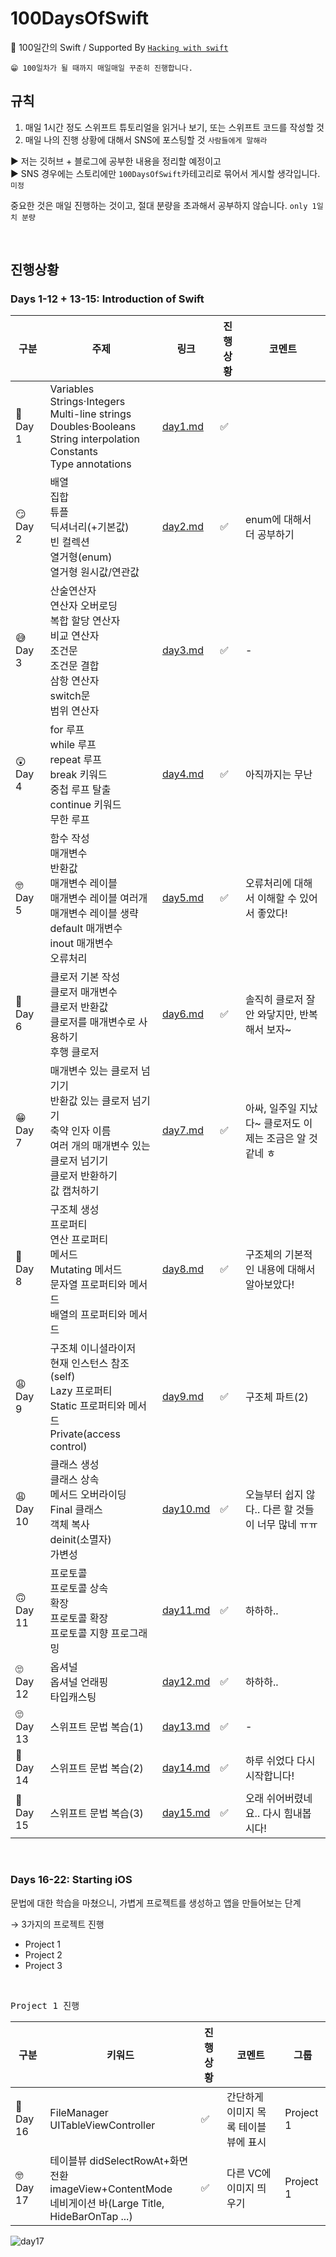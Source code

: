 # 100DaysOfSwift

🌱 100일간의 Swift / Supported By [`Hacking with swift`](https://www.hackingwithswift.com/100)

```
😁 100일차가 될 때까지 매일매일 꾸준히 진행합니다.
```

## 규칙

1. 매일 1시간 정도 스위프트 튜토리얼을 읽거나 보기, 또는 스위프트 코드를 작성할 것
2. 매일 나의 진행 상황에 대해서 SNS에 포스팅할 것 `사람들에게 말해라`

▶︎ 저는 깃허브 + 블로그에 공부한 내용을 정리할 예정이고  
▶︎ SNS 경우에는 스토리에만 `100DaysOfSwift`카테고리로 묶어서 게시할 생각입니다. `미정`

중요한 것은 매일 진행하는 것이고, 절대 분량을 초과해서 공부하지 않습니다. `only 1일치 분량`

<br>

## 진행상황

### Days 1-12 + 13-15: Introduction of Swift

| 구분      | 주제                                                                                                                                                                        | 링크                                                                                                                                           | 진행상황 | 코멘트                                                    |
| --------- | --------------------------------------------------------------------------------------------------------------------------------------------------------------------------- | ---------------------------------------------------------------------------------------------------------------------------------------------- | -------- | --------------------------------------------------------- |
| 🤔 Day 1  | Variables <br> Strings·Integers <br> Multi-line strings <br> Doubles·Booleans <br> String interpolation <br> Constants <br> Type annotations                                | [day1.md](https://github.com/Taehyeon-Kim/100DaysOfSwift/blob/master/day1-15_%EC%8A%A4%EC%9C%84%ED%94%84%ED%8A%B8%EB%AC%B8%EB%B2%95/day1.md)   | ✅       |
| 😏 Day 2  | 배열 <br> 집합 <br> 튜플 <br> 딕셔너리(+기본값) <br> 빈 컬렉션 <br> 열거형(enum) <br> 열거형 원시값/연관값                                                                  | [day2.md](https://github.com/Taehyeon-Kim/100DaysOfSwift/blob/master/day1-15_%EC%8A%A4%EC%9C%84%ED%94%84%ED%8A%B8%EB%AC%B8%EB%B2%95/day2.md)   | ✅       | enum에 대해서 더 공부하기                                 |
| 😅 Day 3  | 산술연산자 <br> 연산자 오버로딩 <br> 복합 할당 연산자 <br> 비교 연산자 <br> 조건문 <br> 조건문 결합 <br> 삼항 연산자 <br> switch문 <br> 범위 연산자                         | [day3.md](https://github.com/Taehyeon-Kim/100DaysOfSwift/blob/master/day1-15_%EC%8A%A4%EC%9C%84%ED%94%84%ED%8A%B8%EB%AC%B8%EB%B2%95/day3.md)   | ✅       | -                                                         |
| 😲 Day 4  | for 루프 <br> while 루프 <br> repeat 루프 <br> break 키워드 <br> 중첩 루프 탈출 <br> continue 키워드 <br> 무한 루프                                                         | [day4.md](https://github.com/Taehyeon-Kim/100DaysOfSwift/blob/master/day1-15_%EC%8A%A4%EC%9C%84%ED%94%84%ED%8A%B8%EB%AC%B8%EB%B2%95/day4.md)   | ✅       | 아직까지는 무난                                           |
| 🤓 Day 5  | 함수 작성 <br> 매개변수 <br> 반환값 <br> 매개변수 레이블 <br> 매개변수 레이블 여러개 <br> 매개변수 레이블 생략 <br> default 매개변수 <br> inout 매개변수 <br> 오류처리 <br> | [day5.md](https://github.com/Taehyeon-Kim/100DaysOfSwift/blob/master/day1-15_%EC%8A%A4%EC%9C%84%ED%94%84%ED%8A%B8%EB%AC%B8%EB%B2%95/day5.md)   | ✅       | 오류처리에 대해서 이해할 수 있어서 좋았다!                |
| 🤭 Day 6  | 클로저 기본 작성 <br> 클로저 매개변수 <br> 클로저 반환값 <br> 클로저를 매개변수로 사용하기 <br> 후행 클로저                                                                 | [day6.md](https://github.com/Taehyeon-Kim/100DaysOfSwift/blob/master/day1-15_%EC%8A%A4%EC%9C%84%ED%94%84%ED%8A%B8%EB%AC%B8%EB%B2%95/day6.md)   | ✅       | 솔직히 클로저 잘 안 와닿지만, 반복해서 보자~              |
| 😁 Day 7  | 매개변수 있는 클로저 넘기기 <br> 반환값 있는 클로저 넘기기 <br> 축약 인자 이름 <br> 여러 개의 매개변수 있는 클로저 넘기기 <br> 클로저 반환하기 <br> 값 캡처하기             | [day7.md](https://github.com/Taehyeon-Kim/100DaysOfSwift/blob/master/day1-15_%EC%8A%A4%EC%9C%84%ED%94%84%ED%8A%B8%EB%AC%B8%EB%B2%95/day7.md)   | ✅       | 아싸, 일주일 지났다~ 클로저도 이제는 조금은 알 것 같네 ㅎ |
| 🙂 Day 8  | 구조체 생성 <br> 프로퍼티 <br> 연산 프로퍼티 <br> 메서드 <br> Mutating 메서드 <br> 문자열 프로퍼티와 메서드 <br> 배열의 프로퍼티와 메서드                                   | [day8.md](https://github.com/Taehyeon-Kim/100DaysOfSwift/blob/master/day1-15_%EC%8A%A4%EC%9C%84%ED%94%84%ED%8A%B8%EB%AC%B8%EB%B2%95/day8.md)   | ✅       | 구조체의 기본적인 내용에 대해서 알아보았다!               |
| 😩 Day 9  | 구조체 이니셜라이저 <br> 현재 인스턴스 참조(self) <br> Lazy 프로퍼티 <br> Static 프로퍼티와 메서드 <br> Private(access control)                                             | [day9.md](https://github.com/Taehyeon-Kim/100DaysOfSwift/blob/master/day1-15_%EC%8A%A4%EC%9C%84%ED%94%84%ED%8A%B8%EB%AC%B8%EB%B2%95/day9.md)   | ✅       | 구조체 파트(2)                                            |
| 😩 Day 10 | 클래스 생성 <br> 클래스 상속 <br> 메서드 오버라이딩 <br> Final 클래스 <br> 객체 복사 <br> deinit(소멸자) <br> 가변성                                                        | [day10.md](https://github.com/Taehyeon-Kim/100DaysOfSwift/blob/master/day1-15_%EC%8A%A4%EC%9C%84%ED%94%84%ED%8A%B8%EB%AC%B8%EB%B2%95/day10.md) | ✅       | 오늘부터 쉽지 않다.. 다른 할 것들이 너무 많네 ㅠㅠ        |
| 🙃 Day 11 | 프로토콜 <br> 프로토콜 상속 <br> 확장 <br> 프로토콜 확장 <br> 프로토콜 지향 프로그래밍                                                                                      | [day11.md](https://github.com/Taehyeon-Kim/100DaysOfSwift/blob/master/day1-15_%EC%8A%A4%EC%9C%84%ED%94%84%ED%8A%B8%EB%AC%B8%EB%B2%95/day11.md) | ✅       | 하하하..                                                  |
| 🙄 Day 12 | 옵셔널 <br> 옵셔널 언래핑 <br> 타입캐스팅                                                                                                                                   | [day12.md](https://github.com/Taehyeon-Kim/100DaysOfSwift/blob/master/day1-15_%EC%8A%A4%EC%9C%84%ED%94%84%ED%8A%B8%EB%AC%B8%EB%B2%95/day12.md) | ✅       | 하하하..                                                  |
| 🙄 Day 13 | 스위프트 문법 복습(1)                                                                                                                                                       | [day13.md](https://github.com/Taehyeon-Kim/100DaysOfSwift/blob/master/day1-15_%EC%8A%A4%EC%9C%84%ED%94%84%ED%8A%B8%EB%AC%B8%EB%B2%95/day13.md) | ✅       | -                                                         |
| 🥺 Day 14 | 스위프트 문법 복습(2)                                                                                                                                                       | [day14.md](https://github.com/Taehyeon-Kim/100DaysOfSwift/blob/master/day1-15_%EC%8A%A4%EC%9C%84%ED%94%84%ED%8A%B8%EB%AC%B8%EB%B2%95/day14.md) | ✅       | 하루 쉬었다 다시 시작합니다!                              |
| 🥺 Day 15 | 스위프트 문법 복습(3)                                                                                                                                                       | [day15.md](https://github.com/Taehyeon-Kim/100DaysOfSwift/blob/master/day1-15_%EC%8A%A4%EC%9C%84%ED%94%84%ED%8A%B8%EB%AC%B8%EB%B2%95/day15.md) | ✅       | 오래 쉬어버렸네요.. 다시 힘내봅시다!                      |

<br>

### Days 16-22: Starting iOS

문법에 대한 학습을 마쳤으니, 가볍게 프로젝트를 생성하고 앱을 만들어보는 단계

→ 3가지의 프로젝트 진행

- Project 1
- Project 2
- Project 3

<br>

<pre>Project 1 진행</pre>

| 구분      | 키워드                                                                                                        | 진행상황 | 코멘트                               | 그룹      |
| --------- | ------------------------------------------------------------------------------------------------------------- | -------- | ------------------------------------ | --------- |
| 🤔 Day 16 | FileManager <br> UITableViewController                                                                        | ✅       | 간단하게 이미지 목록 테이블뷰에 표시 | Project 1 |
| 🤓 Day 17 | 테이블뷰 didSelectRowAt+화면전환 <br> imageView+ContentMode <br> 네비게이션 바(Large Title, HideBarOnTap ...) | ✅       | 다른 VC에 이미지 띄우기              | Project 1 |

![day17](https://user-images.githubusercontent.com/61109660/112947983-6dd66b00-9172-11eb-9e1f-cf25bbb2b8e0.gif)
